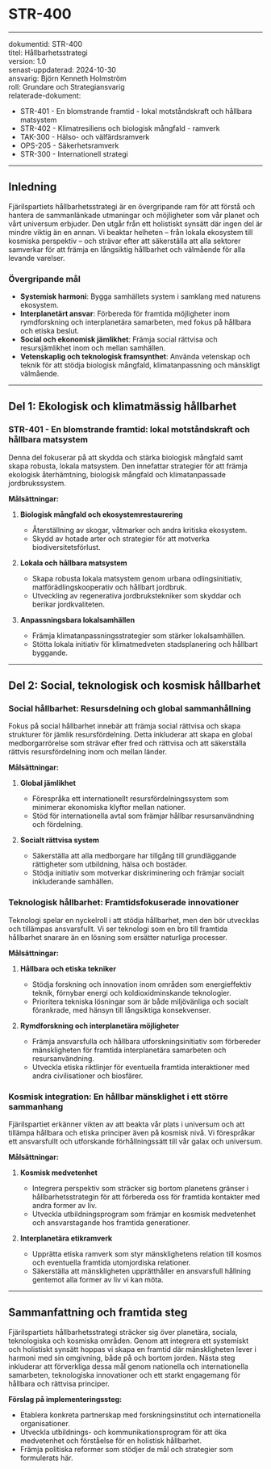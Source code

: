 # STR-400
---
dokumentid: STR-400  
titel: Hållbarhetsstrategi  
version: 1.0  
senast-uppdaterad: 2024-10-30  
ansvarig: Björn Kenneth Holmström  
roll: Grundare och Strategiansvarig  
relaterade-dokument:  
  - STR-401 - En blomstrande framtid - lokal motståndskraft och hållbara matsystem
  - STR-402 - Klimatresiliens och biologisk mångfald - ramverk
  - TAK-300 - Hälso- och välfärdsramverk
  - OPS-205 - Säkerhetsramverk
  - STR-300 - Internationell strategi
---

## Inledning  
Fjärilspartiets hållbarhetsstrategi är en övergripande ram för att förstå och hantera de sammanlänkade utmaningar och möjligheter som vår planet och vårt universum erbjuder. Den utgår från ett holistiskt synsätt där ingen del är mindre viktig än en annan. Vi beaktar helheten – från lokala ekosystem till kosmiska perspektiv – och strävar efter att säkerställa att alla sektorer samverkar för att främja en långsiktig hållbarhet och välmående för alla levande varelser.  

### Övergripande mål  
- **Systemisk harmoni**: Bygga samhällets system i samklang med naturens ekosystem.
- **Interplanetärt ansvar**: Förbereda för framtida möjligheter inom rymdforskning och interplanetära samarbeten, med fokus på hållbara och etiska beslut.
- **Social och ekonomisk jämlikhet**: Främja social rättvisa och resursjämlikhet inom och mellan samhällen.
- **Vetenskaplig och teknologisk framsynthet**: Använda vetenskap och teknik för att stödja biologisk mångfald, klimatanpassning och mänskligt välmående.  

---

## Del 1: Ekologisk och klimatmässig hållbarhet

### STR-401 - En blomstrande framtid: lokal motståndskraft och hållbara matsystem  
Denna del fokuserar på att skydda och stärka biologisk mångfald samt skapa robusta, lokala matsystem. Den innefattar strategier för att främja ekologisk återhämtning, biologisk mångfald och klimatanpassade jordbrukssystem.  

**Målsättningar:**  
1. **Biologisk mångfald och ekosystemrestaurering**  
   - Återställning av skogar, våtmarker och andra kritiska ekosystem.
   - Skydd av hotade arter och strategier för att motverka biodiversitetsförlust.
  
2. **Lokala och hållbara matsystem**  
   - Skapa robusta lokala matsystem genom urbana odlingsinitiativ, matförädlingskooperativ och hållbart jordbruk.
   - Utveckling av regenerativa jordbrukstekniker som skyddar och berikar jordkvaliteten.

3. **Anpassningsbara lokalsamhällen**  
   - Främja klimatanpassningsstrategier som stärker lokalsamhällen.
   - Stötta lokala initiativ för klimatmedveten stadsplanering och hållbart byggande.

---

## Del 2: Social, teknologisk och kosmisk hållbarhet

### Social hållbarhet: Resursdelning och global sammanhållning  
Fokus på social hållbarhet innebär att främja social rättvisa och skapa strukturer för jämlik resursfördelning. Detta inkluderar att skapa en global medborgarrörelse som strävar efter fred och rättvisa och att säkerställa rättvis resursfördelning inom och mellan länder.

**Målsättningar:**  
1. **Global jämlikhet**  
   - Förespråka ett internationellt resursfördelningssystem som minimerar ekonomiska klyftor mellan nationer.
   - Stöd för internationella avtal som främjar hållbar resursanvändning och fördelning.

2. **Socialt rättvisa system**  
   - Säkerställa att alla medborgare har tillgång till grundläggande rättigheter som utbildning, hälsa och bostäder.
   - Stödja initiativ som motverkar diskriminering och främjar socialt inkluderande samhällen.

### Teknologisk hållbarhet: Framtidsfokuserade innovationer  
Teknologi spelar en nyckelroll i att stödja hållbarhet, men den bör utvecklas och tillämpas ansvarsfullt. Vi ser teknologi som en bro till framtida hållbarhet snarare än en lösning som ersätter naturliga processer.

**Målsättningar:**  
1. **Hållbara och etiska tekniker**  
   - Stödja forskning och innovation inom områden som energieffektiv teknik, förnybar energi och koldioxidminskande teknologier.
   - Prioritera tekniska lösningar som är både miljövänliga och socialt förankrade, med hänsyn till långsiktiga konsekvenser.

2. **Rymdforskning och interplanetära möjligheter**  
   - Främja ansvarsfulla och hållbara utforskningsinitiativ som förbereder mänskligheten för framtida interplanetära samarbeten och resursanvändning.
   - Utveckla etiska riktlinjer för eventuella framtida interaktioner med andra civilisationer och biosfärer.

### Kosmisk integration: En hållbar mänsklighet i ett större sammanhang  
Fjärilspartiet erkänner vikten av att beakta vår plats i universum och att tillämpa hållbara och etiska principer även på kosmisk nivå. Vi förespråkar ett ansvarsfullt och utforskande förhållningssätt till vår galax och universum.

**Målsättningar:**  
1. **Kosmisk medvetenhet**  
   - Integrera perspektiv som sträcker sig bortom planetens gränser i hållbarhetsstrategin för att förbereda oss för framtida kontakter med andra former av liv.
   - Utveckla utbildningsprogram som främjar en kosmisk medvetenhet och ansvarstagande hos framtida generationer.

2. **Interplanetära etikramverk**  
   - Upprätta etiska ramverk som styr mänsklighetens relation till kosmos och eventuella framtida utomjordiska relationer.
   - Säkerställa att mänskligheten upprätthåller en ansvarsfull hållning gentemot alla former av liv vi kan möta.  

---

## Sammanfattning och framtida steg  
Fjärilspartiets hållbarhetsstrategi sträcker sig över planetära, sociala, teknologiska och kosmiska områden. Genom att integrera ett systemiskt och holistiskt synsätt hoppas vi skapa en framtid där mänskligheten lever i harmoni med sin omgivning, både på och bortom jorden. Nästa steg inkluderar att förverkliga dessa mål genom nationella och internationella samarbeten, teknologiska innovationer och ett starkt engagemang för hållbara och rättvisa principer. 

**Förslag på implementeringssteg:**  
- Etablera konkreta partnerskap med forskningsinstitut och internationella organisationer.
- Utveckla utbildnings- och kommunikationsprogram för att öka medvetenhet och förståelse för en holistisk hållbarhet.  
- Främja politiska reformer som stödjer de mål och strategier som formulerats här.

